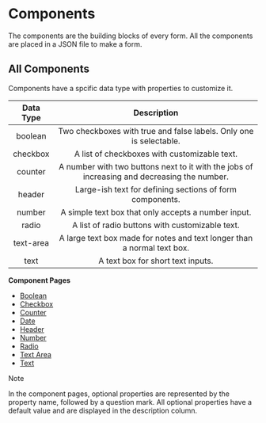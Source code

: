 # Components
The components are the building blocks of every form. All the components are placed in a JSON file to make a form.

## All Components
Components have a spcific data type with properties to customize it.

| Data Type |                                         Description                                         |
|:---------:|:-------------------------------------------------------------------------------------------:|
|  boolean  |              Two checkboxes with true and false labels. Only one is selectable.             |
|  checkbox |                         A list of checkboxes with customizable text.                        |
|  counter  | A number with two buttons next to it with the jobs of increasing and decreasing the number. |
|   header  |                   Large-ish text for defining sections of form components.                  |
|   number  |                     A simple text box that only accepts a number input.                     |
|   radio   |                       A list of radio buttons with customizable text.                       |
| text-area |           A large text box made for notes and text longer than a normal text box.           |
|    text   |                              A text box for short text inputs.                              |

**Component Pages**
- [Boolean](components/boolean.md)
- [Checkbox](components/checkbox.md)
- [Counter](components/counter.md)
- [Date](components/date.md)
- [Header](components/header.md)
- [Number](components/number.md)
- [Radio](components/radio.md)
- [Text Area](components/text-area.md)
- [Text](components/text.md)

> [!NOTE]
> In the component pages, optional properties are represented by the property name, followed by a question mark. All optional properties have a default value and are displayed in the description column.
